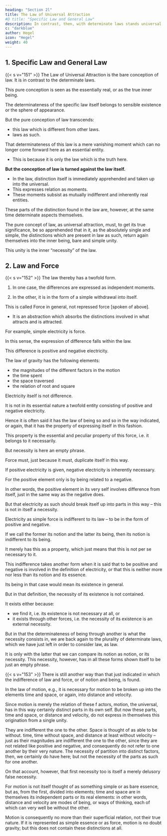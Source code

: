 ```yaml
---
heading: "Section 2l"
title: The Law of Universal Attraction
#@ title: "Specific Law and General Law"
description: In contrast, then, with determinate laws stands universal attraction, or the bare conception of law. In so far as this pure conception is looked on as the essentially real, or as the true inner being, the determinateness characterizing the specific law itself belongs still to the sphere of appearance, or rather to sensible existence.
c: "darkblue"
author: Hegel
icon: "Hegel"
weight: 40
---
```




## 1. Specific Law and General Law

{{< s v="151" >}}  The Law of Universal Attraction is the bare conception of law. It is in contrast to the determinate laws.

This pure conception is seen as the essentially real, or as the true inner being.

The determinateness of the specific law itself belongs to sensible existence or the sphere of appearance.

But the pure conception of law transcends:
- this law which is different from other laws.
- laws as such. 

<!-- This determinate law
, which, being itself a determinate law, stands contrasted with other determinate laws, but also transcends law as such.  -->

That determinateness of this law is a mere vanishing moment which can no longer come forward here as an essential entity.
- This is because it is only the law which is the truth here. 

**But the conception of law is turned against the law itself.** 
- In the law, distinction itself is immediately apprehended and taken up into the universal.
- This expresses relation as moments.
- These moments subsist as mutually indifferent and inherently real entities. 

These parts of the distinction found in the law are, however, at the same time determinate aspects themselves. 

The pure concept of law, as universal attraction, must, to get its true significance, be so apprehended that in it, as the absolutely single and simple, the distinctions which are present in law as such, return again themselves into the inner being, bare and simple unity.

This unity is the inner “necessity” of the law.


## 2. Law and Force

{{< s v="152" >}}  The law thereby has a twofold form. 

1. In one case, the differences are expressed as independent moments.

2. In the other, it is in the form of a simple withdrawal into itself. 

This is called Force in general, not repressed force [spoken of above].
- It is an abstraction which absorbs the distinctions involved in what attracts and is attracted. 

For example, simple electricity is force.

In this sense, the expression of difference falls within the law.

This difference is positive and negative electricity.

<!-- In the case of the motion of falling bodies force is the simple element, -->

The law of gravity has the following elements:
- the magnitudes of the different factors in the motion
- the time spent
- the space traversed
- the relation of root and square
 <!-- are to one another in . -->

Electricity itself is not difference.

It is not in its essential nature a twofold entity consisting of positive and negative electricity. 

Hence it is often said it has the law of being so and so in the way indicated, or again, that it has the property of expressing itself in this fashion. 

This property is the essential and peculiar property of this force, i.e. it belongs to it necessarily. 

But necessity is here an empty phrase.

Force must, just because it must, duplicate itself in this way. 

If positive electricity is given, negative electricity is inherently necessary. 

For the positive element only is by being related to a negative.

In other words, the positive element in its very self involves difference from itself, just in the same way as the negative does. 

But that electricity as such should break itself up into parts in this way – this is not in itself a necessity.

Electricity as simple force is indifferent to its law – to be in the form of positive and negative.

If we call the former its notion and the latter its being, then its notion is indifferent to its being. 

It merely has this as a property, which just means that this is not per se necessary to it. 

This indifference takes another form when it is said that to be positive and negative is involved in the definition of electricity, or that this is neither more nor less than its notion and its essence. 

Its being in that case would mean its existence in general.

But in that definition, the necessity of its existence is not contained.

It exists either because:
- we find it, i.e. its existence is not necessary at all, or
- it exists through other forces, i.e. the necessity of its existence is an external necessity.

But in that the determinateness of being through another is what the necessity consists in, we are back again to the plurality of determinate laws, which we have just left in order to consider law, as law. 

It is only with the latter that we can compare its notion as notion, or its necessity. This necessity, however, has in all these forms shown itself to be just an empty phrase.


{{< s v="153" >}} There is still another way than that just indicated in which the indifference of law and force, or of notion and being, is found. 

In the law of motion, e.g., it is necessary for motion to be broken up into the elements time and space, or again, into distance and velocity. 

Since motion is merely the relation of these f actors, motion, the universal, has in this way certainly distinct parts in its own self. But now these parts, time and space, or distance and velocity, do not express in themselves this origination from a single unity.

They are indifferent the one to the other. Space is thought of as able to be without. time, time without space, and distance at least without velocity – just as their magnitudes are indifferent the one to the other, since they are not related like positive and negative, and consequently do not refer to one another by their very nature. The necessity of partition into distinct factors, then, we certainly do have here; but not the necessity of the parts as such for one another.

On that account, however, that first necessity too is itself a merely delusory false necessity. 

For motion is not itself thought of as something simple or as bare essence, but as, from the first, divided into elements; time and space are in themselves its independent parts or its real elements: in other words, distance and velocity are modes of being, or ways of thinking, each of which can very well be without the other.

Motion is consequently no more than their superficial relation, not their true nature. If it is represented as simple essence or as force, motion is no doubt gravity; but this does not contain these distinctions at all.


